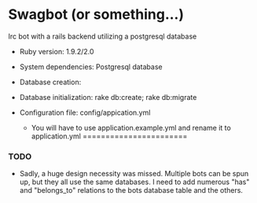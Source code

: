 # Swagbot (or something...)

Irc bot with a rails backend utilizing a postgresql database

* Ruby version: 1.9.2/2.0

* System dependencies: Postgresql database

* Database creation:

* Database initialization: rake db:create; rake db:migrate

* Configuration file: config/appication.yml
  * You will have to use application.example.yml and rename it to application.yml
=======================
### TODO
* Sadly, a huge design necessity was missed. Multiple bots can be spun up, but they all use the same databases. I need to add numerous "has" and "belongs_to" relations to the bots database table and the others.
